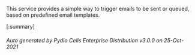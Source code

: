 






This service provides a simple way to trigger emails to be sent or queued, based on predefined email templates.

[:summary]

###### Auto generated by Pydio Cells Enterprise Distribution v3.0.0 on 25-Oct-2021
